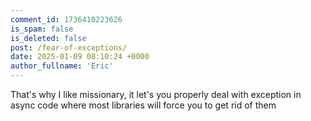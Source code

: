 ```yaml
---
comment_id: 1736410223626
is_spam: false
is_deleted: false
post: /fear-of-exceptions/
date: 2025-01-09 08:10:24 +0000
author_fullname: 'Eric'
---
```


That's why I like missionary, it let's you properly deal with exception in async code where most libraries will force you to get rid of them
